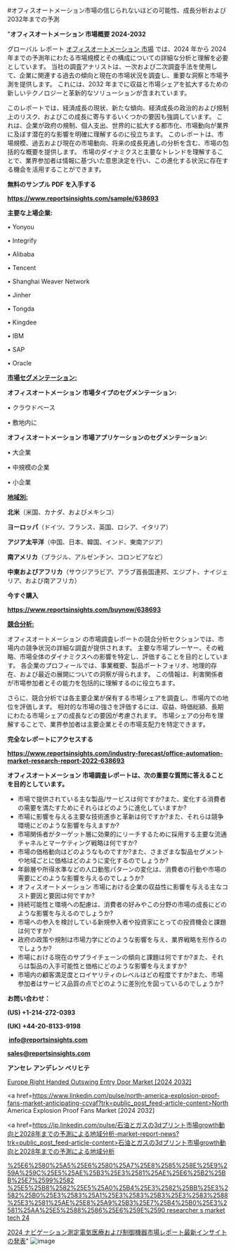#オフィスオートメーション市場の信じられないほどの可能性、成長分析および2032年までの予測

"<strong>オフィスオートメーション 市場概要 2024-2032</strong>

グローバル レポート <a href=https://www.reportsinsights.com/sample/638693>オフィスオートメーション 市場</a> では、2024 年から 2024 年までの予測年にわたる市場規模とその構成についての詳細な分析と理解を必要としています。 当社の調査アナリストは、一次および二次調査手法を使用して、企業に関連する過去の傾向と現在の市場状況を調査し、重要な洞察と市場予測を提供します。 これには、2032 年までに収益と市場シェアを拡大​​するための新しいテクノロジーと革新的なソリューションが含まれています。

このレポートでは、経済成長の現状、新たな傾向、経済成長の政治的および規制上のリスク、およびこの成長に寄与するいくつかの要因も強調しています。 これは、企業が政府の規制、個人支出、世界的に拡大する都市化、市場動向が業界に及ぼす潜在的な影響を明確に理解するのに役立ちます。 このレポートは、市場規模、過去および現在の市場動向、将来の成長見通しの分析を含む、市場の包括的な概要を提供します。 市場のダイナミクスと主要なトレンドを理解することで、業界参加者は情報に基づいた意思決定を行い、この進化する状況に存在する機会を活用することができます。

<strong><b>無料のサンプル PDF を入手する</b></strong>

<a href=https://www.reportsinsights.com/sample/638693><strong><u>https://www.reportsinsights.com/sample/638693</u></strong></a>

<strong>主要な上場企業:</strong>

• Yonyou

• Integrify

• Alibaba

• Tencent

• Shanghai Weaver Network

• Jinher

• Tongda

• Kingdee

• IBM

• SAP

• Oracle

<strong><u>市場セグメンテーション</u></strong><strong><u>:</u></strong>

<strong>オフィスオートメーション 市場タイプのセグメンテーション:</strong>

• クラウドベース

• 敷地内に

<strong>オフィスオートメーション 市場アプリケーションのセグメンテーション:</strong>

• 大企業

• 中規模の企業

• 小企業

<strong><u>地域別</u></strong><strong><u>:</u></strong>

<strong>北米</strong>（米国、カナダ、およびメキシコ）

<strong>ヨーロッパ</strong>（ドイツ、フランス、英国、ロシア、イタリア）

<strong>アジア太平洋</strong>（中国、日本、韓国、インド、東南アジア）

<strong>南アメリカ</strong>（ブラジル、アルゼンチン、コロンビアなど）

<strong>中東およびアフリカ</strong>（サウジアラビア、アラブ首長国連邦、エジプト、ナイジェリア、および南アフリカ）

<strong>今すぐ購入</strong>

<a href=https://www.reportsinsights.com/buynow/638693><strong><u>https://www.reportsinsights.com/buynow/638693</u></strong></a>

<strong><u>競合分析:</u></strong>

オフィスオートメーション の市場調査レポートの競合分析セクションでは、市場内の競争状況の詳細な調査が提供されます。 主要な市場プレーヤー、その戦略、市場全体のダイナミクスへの影響を特定し、評価することを目的としています。 各企業のプロフィールでは、事業概要、製品ポートフォリオ、地理的存在、および最近の展開についての洞察が得られます。 この情報は、利害関係者が市場参加者とその能力を包括的に理解するのに役立ちます。

さらに、競合分析では各主要企業が保有する市場シェアを調査し、市場内での地位を評価します。 相対的な市場の強さを評価するには、収益、時価総額、長期にわたる市場シェアの成長などの要因が考慮されます。 市場シェアの分布を理解することで、業界参加者は主要企業とその市場支配力を特定できます。

<strong>完全なレポートにアクセスする</strong>

<a href=https://www.reportsinsights.com/industry-forecast/office-automation-market-research-report-2022-638693><strong><u><b>https://www.reportsinsights.com/industry-forecast/office-automation-market-research-report-2022-638693</b></u></strong></a>

<strong><b>オフィスオートメーション 市場調査レポートは、次の重要な質問に答えることを目的としています。</b></strong>
<ul>
  <li>市場で提供されている主な製品/サービスは何ですか?また、変化する消費者の需要を満たすためにそれらはどのように進化していますか?</li>
  <li>市場に影響を与える主要な技術進歩と革新は何ですか?また、それらは競争環境にどのような影響を与えますか?</li>
  <li>市場関係者がターゲット層に効果的にリーチするために採用する主要な流通チャネルとマーケティング戦略は何ですか?</li>
  <li>市場の価格動向はどのようなものですか?また、さまざまな製品セグメントや地域ごとに価格はどのように変化するのでしょうか?</li>
  <li>年齢層や所得水準などの人口動態パターンの変化は、消費者の行動や市場の需要にどのような影響を与えるのでしょうか?</li>
  <li>オフィスオートメーション 市場における企業の収益性に影響を与える主なコスト要因と要因は何ですか?</li>
  <li>持続可能性と環境への配慮は、消費者の好みやこの分野の市場の成長にどのような影響を与えるのでしょうか?</li>
  <li>市場への参入を検討している新規参入者や投資家にとっての投資機会と課題は何ですか?</li>
  <li>政府の政策や規制は市場力学にどのような影響を与え、業界戦略を形作るのでしょうか?</li>
  <li>市場における現在のサプライチェーンの傾向と課題は何ですか?また、それらは製品の入手可能性と価格にどのような影響を与えますか?</li>
  <li>市場内の顧客満足度とロイヤリティのレベルはどの程度ですか?また、市場参加者はサービス品質の点でどのように差別化を図っているのでしょうか?</li>
</ul>
<strong>お問い合わせ：</strong>

<strong>(US) +1-214-272-0393</strong>

<strong>(UK) +44-20-8133-9198</strong>

<strong> </strong><a href=info@reportsinsights.com><strong><u>info@reportsinsights.com</u></strong></a>

<a href=sales@reportsinsights.com><strong><u>sales@reportsinsights.com</u></strong></a>

<strong>アンセレ アンデレン ベリヒテ</strong>

<a href=https://www.linkedin.com/pulse/europe-right-handed-outswing-entry-door-market-latest-wnnmf/>Europe Right Handed Outswing Entry Door Market [2024 2032]</a>

<a href=https://www.linkedin.com/pulse/north-america-explosion-proof-fans-market-anticipating-ccvaf?trk=public_post_feed-article-content>North America Explosion Proof Fans Market [2024 2032]</a>

<a href=https://jp.linkedin.com/pulse/石油とガスの3dプリント市場growth動向と2028年までの予測による地域分析-market-report-news?trk=public_post_feed-article-content>石油とガスの3dプリント市場growth動向と2028年までの予測による地域分析</a>

<a href=https://www.linkedin.com/pulse/%25E6%2580%25A5%25E6%2580%25A7%25E8%2585%258E%25E9%259A%259C%25E5%25AE%25B3%25E3%2581%25AE%25E6%25B2%25BB%25E7%2599%2582-%25E5%25B8%2582%25E5%25A0%25B4%25E3%2582%25BB%25E3%2582%25B0%25E3%2583%25A1%25E3%2583%25B3%25E3%2583%2588%25E3%2581%25AE%25E8%25A9%25B3%25E7%25B4%25B0%25E3%2581%25AA%25E5%2588%2586%25E6%259E%2590-researcher-s-market-tech-24>%25E6%2580%25A5%25E6%2580%25A7%25E8%2585%258E%25E9%259A%259C%25E5%25AE%25B3%25E3%2581%25AE%25E6%25B2%25BB%25E7%2599%2582 %25E5%25B8%2582%25E5%25A0%25B4%25E3%2582%25BB%25E3%2582%25B0%25E3%2583%25A1%25E3%2583%25B3%25E3%2583%2588%25E3%2581%25AE%25E8%25A9%25B3%25E7%25B4%25B0%25E3%2581%25AA%25E5%2588%2586%25E6%259E%2590 researcher s market tech 24</a>

<a href=https://www.linkedin.com/pulse/2024-ナビゲーション測定電気医療および制御機器市場レポート最新インサイトの発表-infopulse-daily-360-y5vzf/>2024 ナビゲーション測定電気医療および制御機器市場レポート最新インサイトの発表</a>"
![image](https://github.com/aakesh123242/RIMarket/assets/158431203/da487a06-cfa7-4933-924c-94869e1712ed)
